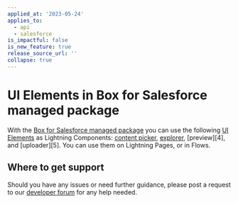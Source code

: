 ```yaml
---
applied_at: '2023-05-24'
applies_to:
  - api
  - salesforce
is_impactful: false
is_new_feature: true
release_source_url: ''
collapse: true
---
```

# UI Elements in Box for Salesforce managed package

With the [Box for Salesforce managed package][1] you can use the following [UI Elements][2] as Lightning Components: [content picker][2], [explorer][3], [preview][4], and [uploader][5]. You can use them on Lightning Pages, or in Flows.

## Where to get support

Should you have any issues or need further guidance, please post a request to
our [developer forum][3] for any help needed.

[1]: g://tooling/salesforce-toolkit
[2]: g://tooling/salesforce-toolkit/ui-elements
[3]: https://support.box.com/hc/en-us/community/topics/360001932973-Platform-and-Developer-Forum